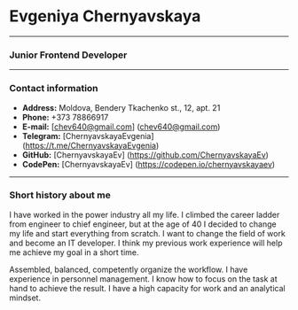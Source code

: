 # Evgeniya Chernyavskaya

---

### Junior Frontend Developer

---

### Contact information

- **Address:** Moldova, Bendery Tkachenko st., 12, apt. 21
- **Phone:** +373 78866917
- **E-mail:** [chev640@gmail.com] (chev640@gmail.com)
- **Telegram:** [ChernyavskayaEvgenia] (https://t.me/ChernyavskayaEvgenia)
- **GitHub:** [ChernyavskayaEv] (https://github.com/ChernyavskayaEv)
- **CodePen:** [ChernyavskayaEv] (https://codepen.io/chernyavskayaev)

---

### Short history about me

I have worked in the power industry all my life. I climbed the career ladder from engineer to chief engineer, but at the age of 40 I decided to change my life and start everything from scratch. I want to change the field of work and become an IT developer. I think my previous work experience will help me achieve my goal in a short time.

Assembled, balanced, competently organize the workflow. I have experience in personnel management. I know how to focus on the task at hand to achieve the result. I have a high capacity for work and an analytical mindset.
